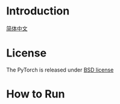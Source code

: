 # Introduction

[简体中文](/zh-hans/examples/pytorch/README.md)

# License

The PyTorch is released under [BSD license](https://github.com/pytorch/pytorch/blob/master/LICENSE)

# How to Run




